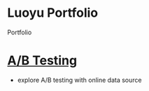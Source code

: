 
# Luoyu Portfolio
Portfolio

# [A/B Testing](https://github.com/luoyu-shen/A-B-Testing)
* explore A/B testing with online data source 
